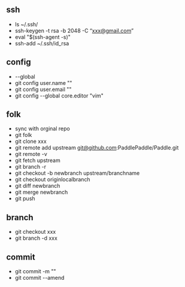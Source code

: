 
## ssh
- ls ~/.ssh/
- ssh-keygen -t rsa -b 2048 -C “xxx@gmail.com”
- eval "$(ssh-agent -s)"
- ssh-add ~/.ssh/id_rsa

## config 
- --global
- git config user.name ""
- git config user.email ""
- git config --global core.editor "vim"

## folk
- sync with orginal repo
- git folk 
- git clone xxx
- git remote add upstream git@github.com:PaddlePaddle/Paddle.git
- git remote -v
- git fetch upstream
- git branch -r
- git checkout -b newbranch upstream/branchname
- git checkout originlocalbranch
- git diff newbranch
- git merge newbranch
- git push 

## branch
- git checkout xxx
- git branch -d xxx

## commit
- git commit -m ""
- git commit --amend
